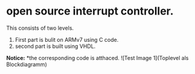 # open source interrupt controller.
This consists of two levels. 
1) First part is bulit on ARMv7 using C code.
2) second part is built using VHDL.

**Notice:**
*the corresponding code is atthaced.
![Test Image 1](Toplevel als Blockdiagramm)
